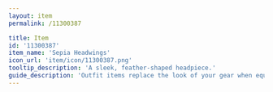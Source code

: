 ```yaml
---
layout: item
permalink: /11300387

title: Item
id: '11300387'
item_name: 'Sepia Headwings'
icon_url: 'item/icon/11300387.png'
tooltip_description: 'A sleek, feather-shaped headpiece.'
guide_description: 'Outfit items replace the look of your gear when equipped.'
---
```

